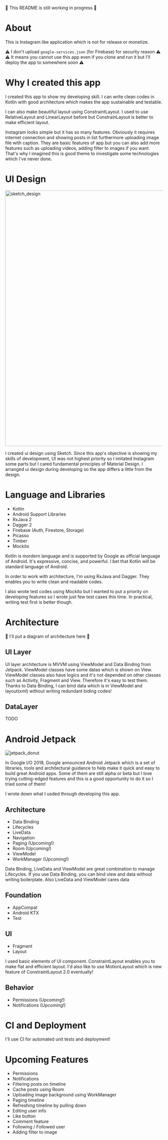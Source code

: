 🚧️ This README is still working in progress 🚧

# About
This is Instagram like application which is not for release or monetize.

⚠️ I don't upload `google-services.json` (for Firebase) for security reason ⚠️
⚠️ It means you cannot use this app even if you clone and run it but I'll deploy the app to somewhere soon ⚠️

# Why I created this app
I created this app to show my developing skill.
I can write clean codes in Kotlin with good architecture which makes the app sustainable and testable.

I can also make beautiful layout using ConstraintLayout. I used to use RelativeLayout and LinearLayout before but ConstrainLayout is better to make efficient layout.

Instagram looks simple but it has so many features.
Obviously it requires internet connection and showing posts in list furthermore uploading image file with caption. 
They are basic features of app but you can also add more features such as uploading videos, adding filter to images if you want. 
That's why I imagined this is good theme to investigate some technologies which I've never done.

# UI Design
<img width="814" alt="sketch_design" src="https://user-images.githubusercontent.com/8979200/42127900-2419e0da-7c55-11e8-889c-e21607a0c7aa.png">

I created ui design using Sketch.
Since this app's objective is showing my skills of development, UI was not highest priority so I imitated Instagram some parts but I cared fundamental principles of Material Design.
I arranged ui design during developing so the app differs a little from the design.

# Language and Libraries
- Kotlin
- Android Support Libraries
- RxJava 2
- Dagger 2
- Firebase (Auth, Firestore, Storage)
- Picasso
- Timber
- Mockito

Kotlin is mordern language and is supported by Google as official language of Android. It's expressive, concise, and powerful. I bet that Kotlin will be standard language of Android.

In order to work with architecture, I'm using RxJava and Dagger. They enables you to write clean and readable codes.

I also wrote test codes using Mockito but I wanted to put a priority on developing features so I wrote just few test cases this time. In practical, writing test first is better though.

# Architecture
🚧 I'll put a diagram of architecture here 🚧

## UI Layer
UI layer architecture is MVVM using ViewModel and Data Binding from Jetpack.
ViewModel classes have some datas which is shown on View. ViewModel classes also have logics and it's not depended on other classes such as Activity, Fragment and View. Therefore it's easy to test them.
Thanks to Data Binding, I can bind data which is in ViewModel and layout(xml) without writing redundant biding codes!

## DataLayer
TODO

# Android Jetpack
![jetpack_donut](https://user-images.githubusercontent.com/8979200/42127909-3e1d901c-7c55-11e8-8eb0-713632607778.png)

In Google I/O 2018, Google announced Android Jetpack which is a set of libraries, tools and architectural guidance to help make it quick and easy to build great Android apps.
Some of them are still alpha or beta but I love trying cutting-edged features and this is a good opportunity to do it so I tried some of them!

I wrote down what I usded through developing this app.

## Architecture
- Data Binding
- Lifecycles
- LiveData
- Navigation
- Paging (Upcoming!)
- Room (Upcoming!)
- ViewModel
- WorkManager (Upcoming!)

Data Binding, LiveData and ViewModel are great combination to manage Lifecycles.
If you use Data Binding, you can bind view and data without writing boilerplate.
Also LiveData and ViewModel cares data

## Foundation
- AppCompat
- Android KTX
- Test

## UI
- Fragment
- Layout

I used basic elements of UI component.
ConstraintLayout enables you to make flat and efficient layout.
I'd also like to use MotionLayout which is new feature of ConstraintLayout 2.0 eventually!

## Behavior
- Permissions (Upcoming!)
- Notifications (Upcoming!)

# CI and Deployment
I'll use CI for automated unit tests and deployment!

# Upcoming Features
- Permissions
- Notifications
- Filtering posts on timeline
- Cache posts using Room
- Uploading image background using WorkManager
- Paging timeline
- Refreshing timeline by pulling down
- Editing user info
- Like button
- Comment feature
- Following / Followed user
- Adding filter to image